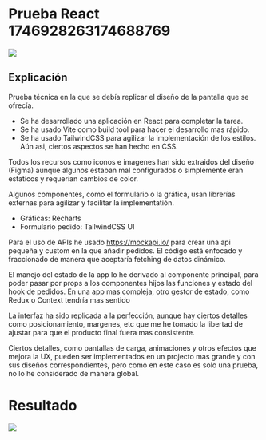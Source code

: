 # Prueba React 1746928263174688769

<img src="https://i.ibb.co/y6HfPfF/Screenshot-2024-01-19-170640.png">

## Explicación

Prueba técnica en la que se debía replicar el diseño de la pantalla que se ofrecía.

-   Se ha desarrollado una aplicación en React para completar la tarea.
-   Se ha usado Vite como build tool para hacer el desarrollo mas rápido.
-   Se ha usado TailwindCSS para agilizar la implementación de los estilos. Aún asi, ciertos aspectos se han hecho en CSS.

Todos los recursos como iconos e imagenes han sido extraidos del diseño (Figma) aunque algunos estaban mal configurados o simplemente eran estaticos y requerían cambios de color.

Algunos componentes, como el formulario o la gráfica, usan librerías externas para agilizar y facilitar la implementatión.

-   Gráficas: Recharts
-   Formulario pedido: TailwindCSS UI

Para el uso de APIs he usado https://mockapi.io/ para crear una api pequeña y custom en la que añadir pedidos. El código está enfocado y fraccionado de manera que aceptaría fetching de datos dinámico.

El manejo del estado de la app lo he derivado al componente principal, para poder pasar por props a los componentes hijos las funciones y estado del hook de pedidos. En una app mas compleja, otro gestor de estado, como Redux o Context tendría mas sentido

La interfaz ha sido replicada a la perfección, aunque hay ciertos detalles como posicionamiento, margenes, etc que me he tomado la libertad de ajustar para que el producto final fuera mas consistente.

Ciertos detalles, como pantallas de carga, animaciones y otros efectos que mejora la UX, pueden ser implementados en un projecto mas grande y con sus diseños correspondientes, pero como en este caso es solo una prueba, no lo he considerado de manera global.

# Resultado

<img src="https://i.ibb.co/xqMQYf3/Screenshot-2024-01-19-172026.png">
